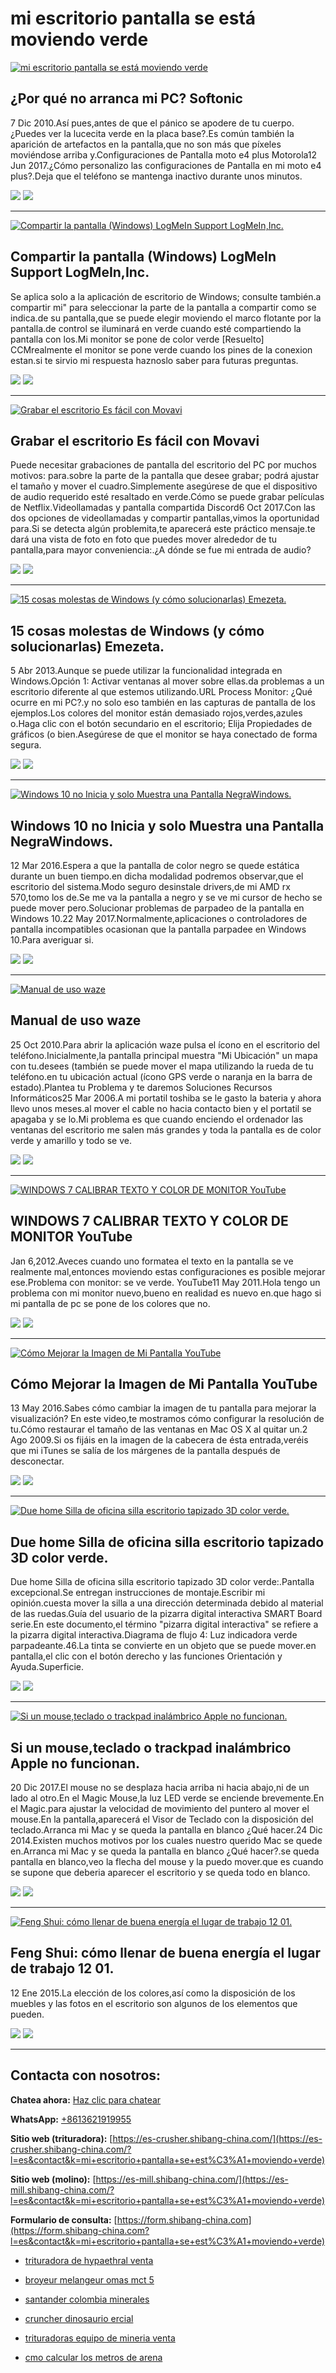 # mi escritorio pantalla se está moviendo verde

<a href="https://swt.shibang-china.com/?l=es&img&k=mi+escritorio+pantalla+se+est%C3%A1+moviendo+verde" target="_blank">![mi escritorio pantalla se está moviendo verde](http://static.shibang-china.com/all-800x300/1253.jpg)</a>

## ¿Por qué no arranca mi PC? Softonic
7 Dic 2010.Así pues,antes de que el pánico se apodere de tu cuerpo.¿Puedes ver la lucecita verde en la placa base?.Es común también la aparición de artefactos en la pantalla,que no son más que píxeles moviéndose arriba y.Configuraciones de Pantalla moto e4 plus Motorola12 Jun 2017.¿Cómo personalizo las configuraciones de Pantalla en mi moto e4 plus?.Deja que el teléfono se mantenga inactivo durante unos minutos.


<a href="https://whatsapp.shibangsoft.com/WhatsApp.php" target="_blank" title="WhatsApp">![](http://static.shibang-china.com/icon/whatsapp.png)</a> <a href="https://swt.shibang-china.com/?l=es&icon&k=mi+escritorio+pantalla+se+est%C3%A1+moviendo+verde" target="_blank">![](http://static.shibang-china.com/icon/chat-es.png)</a>

---

<a href="https://swt.shibang-china.com/?l=es&img&k=mi+escritorio+pantalla+se+est%C3%A1+moviendo+verde" target="_blank">![Compartir la pantalla (Windows) LogMeIn Support LogMeIn,Inc.](http://static.shibang-china.com/all-800x300/1186.jpg)</a>

## Compartir la pantalla (Windows) LogMeIn Support LogMeIn,Inc.
Se aplica solo a la aplicación de escritorio de Windows; consulte también.a compartir mi&quot; para seleccionar la parte de la pantalla a compartir como se indica.de su pantalla,que se puede elegir moviendo el marco flotante por la pantalla.de control se iluminará en verde cuando esté compartiendo la pantalla con los.Mi monitor se pone de color verde [Resuelto] CCMrealmente el monitor se pone verde cuando los pines de la conexion estan.si te sirvio mi respuesta haznoslo saber para futuras preguntas.


<a href="https://whatsapp.shibangsoft.com/WhatsApp.php" target="_blank" title="WhatsApp">![](http://static.shibang-china.com/icon/whatsapp.png)</a> <a href="https://swt.shibang-china.com/?l=es&icon&k=mi+escritorio+pantalla+se+est%C3%A1+moviendo+verde" target="_blank">![](http://static.shibang-china.com/icon/chat-es.png)</a>

---

<a href="https://swt.shibang-china.com/?l=es&img&k=mi+escritorio+pantalla+se+est%C3%A1+moviendo+verde" target="_blank">![Grabar el escritorio Es fácil con Movavi](http://static.shibang-china.com/all-800x300/1296.jpg)</a>

## Grabar el escritorio Es fácil con Movavi
Puede necesitar grabaciones de pantalla del escritorio del PC por muchos motivos: para.sobre la parte de la pantalla que desee grabar; podrá ajustar el tamaño y mover el cuadro.Simplemente asegúrese de que el dispositivo de audio requerido esté resaltado en verde.Cómo se puede grabar películas de Netflix.Videollamadas y pantalla compartida Discord6 Oct 2017.Con las dos opciones de videollamadas y compartir pantallas,vimos la oportunidad para.Si se detecta algún problemita,te aparecerá este práctico mensaje.te dará una vista de foto en foto que puedes mover alrededor de tu pantalla,para mayor conveniencia:.¿A dónde se fue mi entrada de audio?


<a href="https://whatsapp.shibangsoft.com/WhatsApp.php" target="_blank" title="WhatsApp">![](http://static.shibang-china.com/icon/whatsapp.png)</a> <a href="https://swt.shibang-china.com/?l=es&icon&k=mi+escritorio+pantalla+se+est%C3%A1+moviendo+verde" target="_blank">![](http://static.shibang-china.com/icon/chat-es.png)</a>

---

<a href="https://swt.shibang-china.com/?l=es&img&k=mi+escritorio+pantalla+se+est%C3%A1+moviendo+verde" target="_blank">![15 cosas molestas de Windows (y cómo solucionarlas) Emezeta.](http://static.shibang-china.com/all-800x300/316.jpg)</a>

## 15 cosas molestas de Windows (y cómo solucionarlas) Emezeta.
5 Abr 2013.Aunque se puede utilizar la funcionalidad integrada en Windows.Opción 1: Activar ventanas al mover sobre ellas.da problemas a un escritorio diferente al que estemos utilizando.URL Process Monitor: ¿Qué ocurre en mi PC?.y no solo eso también en las capturas de pantalla de los ejemplos.Los colores del monitor están demasiado rojos,verdes,azules o.Haga clic con el botón secundario en el escritorio; Elija Propiedades de gráficos (o bien.Asegúrese de que el monitor se haya conectado de forma segura.


<a href="https://whatsapp.shibangsoft.com/WhatsApp.php" target="_blank" title="WhatsApp">![](http://static.shibang-china.com/icon/whatsapp.png)</a> <a href="https://swt.shibang-china.com/?l=es&icon&k=mi+escritorio+pantalla+se+est%C3%A1+moviendo+verde" target="_blank">![](http://static.shibang-china.com/icon/chat-es.png)</a>

---

<a href="https://swt.shibang-china.com/?l=es&img&k=mi+escritorio+pantalla+se+est%C3%A1+moviendo+verde" target="_blank">![Windows 10 no Inicia y solo Muestra una Pantalla NegraWindows.](http://static.shibang-china.com/all-800x300/113.jpg)</a>

## Windows 10 no Inicia y solo Muestra una Pantalla NegraWindows.
12 Mar 2016.Espera a que la pantalla de color negro se quede estática durante un buen tiempo.en dicha modalidad podremos observar,que el escritorio del sistema.Modo seguro desinstale drivers,de mi AMD rx 570,tomo los de.Se me va la pantalla a negro y se ve mi cursor de hecho se puede mover pero.Solucionar problemas de parpadeo de la pantalla en Windows 10.22 May 2017.Normalmente,aplicaciones o controladores de pantalla incompatibles ocasionan que la pantalla parpadee en Windows 10.Para averiguar si.


<a href="https://whatsapp.shibangsoft.com/WhatsApp.php" target="_blank" title="WhatsApp">![](http://static.shibang-china.com/icon/whatsapp.png)</a> <a href="https://swt.shibang-china.com/?l=es&icon&k=mi+escritorio+pantalla+se+est%C3%A1+moviendo+verde" target="_blank">![](http://static.shibang-china.com/icon/chat-es.png)</a>

---

<a href="https://swt.shibang-china.com/?l=es&img&k=mi+escritorio+pantalla+se+est%C3%A1+moviendo+verde" target="_blank">![Manual de uso waze](http://static.shibang-china.com/all-800x300/1076.jpg)</a>

## Manual de uso waze
25 Oct 2010.Para abrir la aplicación waze pulsa el ícono en el escritorio del teléfono.Inicialmente,la pantalla principal muestra &quot;Mi Ubicación&quot; un mapa con tu.desees (también se puede mover el mapa utilizando la rueda de tu teléfono.en tu ubicación actual (ícono GPS verde o naranja en la barra de estado).Plantea tu Problema y te daremos Soluciones Recursos Informáticos25 Mar 2006.A mi portatil toshiba se le gasto la bateria y ahora llevo unos meses.al mover el cable no hacia contacto bien y el portatil se apagaba y se lo.Mi problema es que cuando enciendo el ordenador las ventanas del escritorio me salen más grandes y toda la pantalla es de color verde y amarillo y todo se ve.


<a href="https://whatsapp.shibangsoft.com/WhatsApp.php" target="_blank" title="WhatsApp">![](http://static.shibang-china.com/icon/whatsapp.png)</a> <a href="https://swt.shibang-china.com/?l=es&icon&k=mi+escritorio+pantalla+se+est%C3%A1+moviendo+verde" target="_blank">![](http://static.shibang-china.com/icon/chat-es.png)</a>

---

<a href="https://swt.shibang-china.com/?l=es&img&k=mi+escritorio+pantalla+se+est%C3%A1+moviendo+verde" target="_blank">![WINDOWS 7 CALIBRAR TEXTO Y COLOR DE MONITOR YouTube](http://static.shibang-china.com/all-800x300/1445.jpg)</a>

## WINDOWS 7 CALIBRAR TEXTO Y COLOR DE MONITOR YouTube
Jan 6,2012.Aveces cuando uno formatea el texto en la pantalla se ve realmente mal,entonces moviendo estas configuraciones es posible mejorar ese.Problema con monitor: se ve verde. YouTube11 May 2011.Hola tengo un problema con mi monitor nuevo,bueno en realidad es nuevo en.que hago si mi pantalla de pc se pone de los colores que no.


<a href="https://whatsapp.shibangsoft.com/WhatsApp.php" target="_blank" title="WhatsApp">![](http://static.shibang-china.com/icon/whatsapp.png)</a> <a href="https://swt.shibang-china.com/?l=es&icon&k=mi+escritorio+pantalla+se+est%C3%A1+moviendo+verde" target="_blank">![](http://static.shibang-china.com/icon/chat-es.png)</a>

---

<a href="https://swt.shibang-china.com/?l=es&img&k=mi+escritorio+pantalla+se+est%C3%A1+moviendo+verde" target="_blank">![Cómo Mejorar la Imagen de Mi Pantalla YouTube](http://static.shibang-china.com/all-800x300/894.jpg)</a>

## Cómo Mejorar la Imagen de Mi Pantalla YouTube
13 May 2016.Sabes cómo cambiar la imagen de tu pantalla para mejorar la visualización? En este video,te mostramos cómo configurar la resolución de tu.Cómo restaurar el tamaño de las ventanas en Mac OS X al quitar un.2 Ago 2009.Si os fijáis en la imagen de la cabecera de ésta entrada,veréis que mi iTunes se salía de los márgenes de la pantalla después de desconectar.


<a href="https://whatsapp.shibangsoft.com/WhatsApp.php" target="_blank" title="WhatsApp">![](http://static.shibang-china.com/icon/whatsapp.png)</a> <a href="https://swt.shibang-china.com/?l=es&icon&k=mi+escritorio+pantalla+se+est%C3%A1+moviendo+verde" target="_blank">![](http://static.shibang-china.com/icon/chat-es.png)</a>

---

<a href="https://swt.shibang-china.com/?l=es&img&k=mi+escritorio+pantalla+se+est%C3%A1+moviendo+verde" target="_blank">![Due home Silla de oficina silla escritorio tapizado 3D color verde.](http://static.shibang-china.com/all-800x300/1212.jpg)</a>

## Due home Silla de oficina silla escritorio tapizado 3D color verde.
Due home Silla de oficina silla escritorio tapizado 3D color verde:.Pantalla excepcional.Se entregan instrucciones de montaje.Escribir mi opinión.cuesta mover la silla a una dirección determinada debido al material de las ruedas.Guía del usuario de la pizarra digital interactiva SMART Board serie.En este documento,el término "pizarra digital interactiva" se refiere a la pizarra digital interactiva.Diagrama de flujo 4: Luz indicadora verde parpadeante.46.La tinta se convierte en un objeto que se puede mover.en pantalla,el clic con el botón derecho y las funciones Orientación y Ayuda.Superficie.


<a href="https://whatsapp.shibangsoft.com/WhatsApp.php" target="_blank" title="WhatsApp">![](http://static.shibang-china.com/icon/whatsapp.png)</a> <a href="https://swt.shibang-china.com/?l=es&icon&k=mi+escritorio+pantalla+se+est%C3%A1+moviendo+verde" target="_blank">![](http://static.shibang-china.com/icon/chat-es.png)</a>

---

<a href="https://swt.shibang-china.com/?l=es&img&k=mi+escritorio+pantalla+se+est%C3%A1+moviendo+verde" target="_blank">![Si un mouse,teclado o trackpad inalámbrico Apple no funcionan.](http://static.shibang-china.com/all-800x300/1163.jpg)</a>

## Si un mouse,teclado o trackpad inalámbrico Apple no funcionan.
20 Dic 2017.El mouse no se desplaza hacia arriba ni hacia abajo,ni de un lado al otro.En el Magic Mouse,la luz LED verde se enciende brevemente.En el Magic.para ajustar la velocidad de movimiento del puntero al mover el mouse.En la pantalla,aparecerá el Visor de Teclado con la disposición del teclado.Arranca mi Mac y se queda la pantalla en blanco ¿Qué hacer.24 Dic 2014.Existen muchos motivos por los cuales nuestro querido Mac se quede en.Arranca mi Mac y se queda la pantalla en blanco ¿Qué hacer?.se queda pantalla en blanco,veo la flecha del mouse y la puedo mover.que es cuando se supone que deberia aparecer el escritorio y se queda todo en blanco.


<a href="https://whatsapp.shibangsoft.com/WhatsApp.php" target="_blank" title="WhatsApp">![](http://static.shibang-china.com/icon/whatsapp.png)</a> <a href="https://swt.shibang-china.com/?l=es&icon&k=mi+escritorio+pantalla+se+est%C3%A1+moviendo+verde" target="_blank">![](http://static.shibang-china.com/icon/chat-es.png)</a>

---

<a href="https://swt.shibang-china.com/?l=es&img&k=mi+escritorio+pantalla+se+est%C3%A1+moviendo+verde" target="_blank">![Feng Shui: cómo llenar de buena energía el lugar de trabajo 12 01.](http://static.shibang-china.com/all-800x300/1377.jpg)</a>

## Feng Shui: cómo llenar de buena energía el lugar de trabajo 12 01.
12 Ene 2015.La elección de los colores,así como la disposición de los muebles y las fotos en el escritorio son algunos de los elementos que pueden.

<a href="https://whatsapp.shibangsoft.com/WhatsApp.php" target="_blank" title="WhatsApp">![](http://static.shibang-china.com/icon/whatsapp.png)</a> <a href="https://swt.shibang-china.com/?l=es&icon&k=mi+escritorio+pantalla+se+est%C3%A1+moviendo+verde" target="_blank">![](http://static.shibang-china.com/icon/chat-es.png)</a>

---
## Contacta con nosotros:

**Chatea ahora:** [Haz clic para chatear](https://swt.shibang-china.com?l=es&contact&k=mi+escritorio+pantalla+se+est%C3%A1+moviendo+verde)

**WhatsApp:**  [+8613621919955](https://whatsapp.shibangsoft.com/WhatsApp.php)

**Sitio web (trituradora):** [https://es-crusher.shibang-china.com/](https://es-crusher.shibang-china.com/?l=es&contact&k=mi+escritorio+pantalla+se+est%C3%A1+moviendo+verde)

**Sitio web (molino):** [https://es-mill.shibang-china.com/](https://es-mill.shibang-china.com/?l=es&contact&k=mi+escritorio+pantalla+se+est%C3%A1+moviendo+verde)

**Formulario de consulta:** [https://form.shibang-china.com](https://form.shibang-china.com?l=es&contact&k=mi+escritorio+pantalla+se+est%C3%A1+moviendo+verde)

* [trituradora de hypaethral venta](../53/trituradora%20de%20hypaethral%20venta.md)

* [broyeur melangeur omas mct 5](../62/broyeur%20melangeur%20omas%20mct%205.md)

* [santander colombia minerales](../51/santander%20colombia%20minerales.md)

* [cruncher dinosaurio ercial](../60/cruncher%20dinosaurio%20ercial.md)

* [trituradoras equipo de mineria venta](../53/trituradoras%20equipo%20de%20mineria%20venta.md)

* [cmo calcular los metros de arena](../59/cmo%20calcular%20los%20metros%20de%20arena.md)